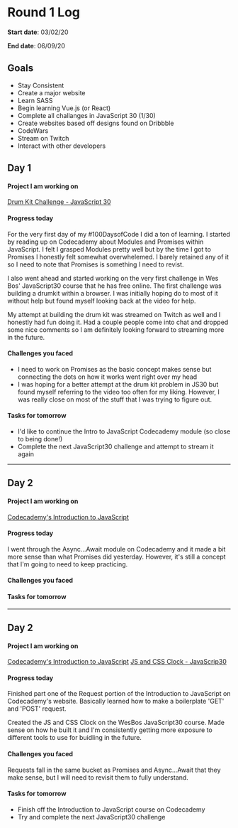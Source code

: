 # Round 1 Log

**Start date**: 03/02/20

**End date**: 06/09/20

## Goals

* Stay Consistent
* Create a major website
* Learn SASS
* Begin learning Vue.js (or React)
* Complete all challanges in JavaScript 30 (1/30)
* Create websites based off designs found on Dribbble
* CodeWars
* Stream on Twitch
* Interact with other developers

## Day 1

#### Project I am working on 

[Drum Kit Challenge - JavaScript 30](https://github.com/jimweigandt/JavaScript30/blob/Drum-Kit/01%20-%20JavaScript%20Drum%20Kit/index-START.html)

#### Progress today

For the very first day of my #100DaysofCode I did a ton of learning. I started by reading up on Codecademy about Modules and Promises within JavaScript. I felt I grasped Modules pretty well but by the time I got to Promises I honestly felt somewhat overwhelemed. I barely retained any of it so I need to note that Promises is something I need to revist.

I also went ahead and started working on the very first challenge in Wes Bos' JavaScript30 course that he has free online. The first challenge was building a drumkit within a browser. I was initially hoping do to most of it without help but found myself looking back at the video for help.

My attempt at building the drum kit was streamed on Twitch as well and I honestly had fun doing it. Had a couple people come into chat and dropped some nice comments so I am definitely looking forward to streaming more in the future.

#### Challenges you faced

- I need to work on Promises as the basic concept makes sense but connecting the dots on how it works went right over my head
- I was hoping for a better attempt at the drum kit problem in JS30 but found myself referring to the video too often for my liking. However, I was really close on most of the stuff that I was trying to figure out.

#### Tasks for tomorrow

- I'd like to continue the Intro to JavaScript Codecademy module (so close to being done!)
- Complete the next JavaScript30 challenge and attempt to stream it again

***

## Day 2

#### Project I am working on 

[Codecademy's Introduction to JavaScript](https://www.codecademy.com/learn/introduction-to-javascript)

#### Progress today

I went through the Async...Await module on Codecademy and it made a bit more sense than what Promises did yesterday. However, it's still a concept that I'm going to need to keep practicing.

#### Challenges you faced



#### Tasks for tomorrow



***

## Day 2

#### Project I am working on 

[Codecademy's Introduction to JavaScript](https://www.codecademy.com/learn/introduction-to-javascript)
[JS and CSS Clock - JavaScrip30](https://github.com/jimweigandt/JavaScript30/blob/Drum-Kit/02%20-%20JS%20and%20CSS%20Clock/index-START.html)

#### Progress today

Finished part one of the Request portion of the Introduction to JavaScript on Codecademy's website. Basically learned how to make a boilerplate 'GET' and 'POST' request.

Created the JS and CSS Clock on the WesBos JavaScript30 course. Made sense on how he built it and I'm consistently getting more exposure to different tools to use for buidling in the future.

#### Challenges you faced

Requests fall in the same bucket as Promises and Async...Await that they make sense, but I will need to revisit them to fully understand.

#### Tasks for tomorrow

- Finish off the Introduction to JavaScript course on Codecademy
- Try and complete the next JavaScript30 challenge

